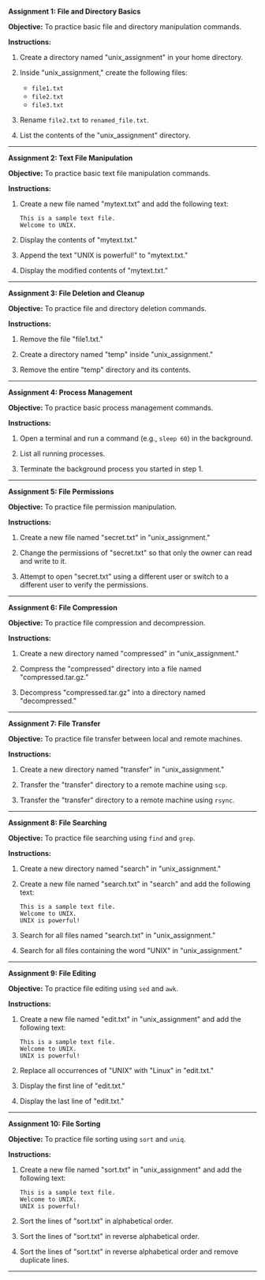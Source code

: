 

**Assignment 1: File and Directory Basics**

**Objective:** To practice basic file and directory manipulation commands.

**Instructions:**

1. Create a directory named "unix_assignment" in your home directory.

2. Inside "unix_assignment," create the following files:
   - `file1.txt`
   - `file2.txt`
   - `file3.txt`

3. Rename `file2.txt` to `renamed_file.txt`.

4. List the contents of the "unix_assignment" directory.



---

**Assignment 2: Text File Manipulation**

**Objective:** To practice basic text file manipulation commands.

**Instructions:**

1. Create a new file named "mytext.txt" and add the following text:
   ```
   This is a sample text file.
   Welcome to UNIX.
   ```

2. Display the contents of "mytext.txt."

3. Append the text "UNIX is powerful!" to "mytext.txt."

4. Display the modified contents of "mytext.txt."


---

**Assignment 3: File Deletion and Cleanup**

**Objective:** To practice file and directory deletion commands.

**Instructions:**

1. Remove the file "file1.txt."

2. Create a directory named "temp" inside "unix_assignment."

3. Remove the entire "temp" directory and its contents.


---

**Assignment 4: Process Management**

**Objective:** To practice basic process management commands.

**Instructions:**

1. Open a terminal and run a command (e.g., `sleep 60`) in the background.

2. List all running processes.

3. Terminate the background process you started in step 1.



---

**Assignment 5: File Permissions**

**Objective:** To practice file permission manipulation.

**Instructions:**

1. Create a new file named "secret.txt" in "unix_assignment."

2. Change the permissions of "secret.txt" so that only the owner can read and write to it.

3. Attempt to open "secret.txt" using a different user or switch to a different user to verify the permissions.


---

**Assignment 6: File Compression**

**Objective:** To practice file compression and decompression.

**Instructions:**

1. Create a new directory named "compressed" in "unix_assignment."

2. Compress the "compressed" directory into a file named "compressed.tar.gz."

3. Decompress "compressed.tar.gz" into a directory named "decompressed."


---

**Assignment 7: File Transfer**

**Objective:** To practice file transfer between local and remote machines.

**Instructions:**

1. Create a new directory named "transfer" in "unix_assignment."

2. Transfer the "transfer" directory to a remote machine using `scp`.

3. Transfer the "transfer" directory to a remote machine using `rsync`.



---

**Assignment 8: File Searching**

**Objective:** To practice file searching using `find` and `grep`.

**Instructions:**

1. Create a new directory named "search" in "unix_assignment."

2. Create a new file named "search.txt" in "search" and add the following text:
   ```
   This is a sample text file.
   Welcome to UNIX.
   UNIX is powerful!
   ```
3. Search for all files named "search.txt" in "unix_assignment."

4. Search for all files containing the word "UNIX" in "unix_assignment."



---

**Assignment 9: File Editing**

**Objective:** To practice file editing using `sed` and `awk`.

**Instructions:**

1. Create a new file named "edit.txt" in "unix_assignment" and add the following text:
   ```
   This is a sample text file.
   Welcome to UNIX.
   UNIX is powerful!
   ```
2. Replace all occurrences of "UNIX" with "Linux" in "edit.txt."

3. Display the first line of "edit.txt."

4. Display the last line of "edit.txt."



---

**Assignment 10: File Sorting**

**Objective:** To practice file sorting using `sort` and `uniq`.

**Instructions:**

1. Create a new file named "sort.txt" in "unix_assignment" and add the following text:
   ```
   This is a sample text file.
   Welcome to UNIX.
   UNIX is powerful!
   ```
2. Sort the lines of "sort.txt" in alphabetical order.

3. Sort the lines of "sort.txt" in reverse alphabetical order.

4. Sort the lines of "sort.txt" in reverse alphabetical order and remove duplicate lines.

---
